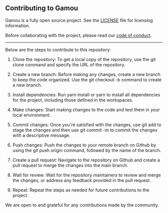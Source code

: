 ## Contributing to Gamou

Gamou is a fully open source project. See the [LICENSE](./LICENSE) file for licensing information.

Before collaborating with the project, please read our [code of conduct](./CODE_OF_CONDUCT.md).

---

Below are the steps to contribute to this repository:

1. Clone the repository: To get a local copy of the repository, use the git clone command and specify the URL of the repository.

2. Create a new branch: Before making any changes, create a new branch to keep the code organized. Use the git checkout -b command to create a new branch.

3. Install dependencies: Run yarn install or yarn to install all dependencies for the project, including those defined in the workspaces.

4. Make changes: Start making changes to the code and test them in your local environment.

5. Commit changes: Once you're satisfied with the changes, use git add to stage the changes and then use git commit -m to commit the changes with a descriptive message.

6. Push changes: Push the changes to your remote branch on Github by using the git push origin command, followed by the name of the branch.

7. Create a pull request: Navigate to the repository on Github and create a pull request to merge the changes into the main branch.

8. Wait for review: Wait for the repository maintainers to review and merge the changes, or address any feedback provided in the pull request.

9. Repeat: Repeat the steps as needed for future contributions to the project.

We are open to and grateful for any contributions made by the community.
